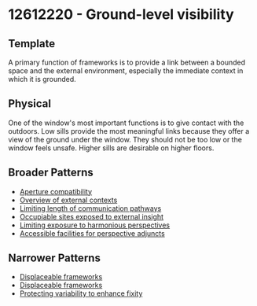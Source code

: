 # 12612220 - Ground-level visibility

## Template

A primary function of frameworks is to provide a link between a bounded space and the external environment, especially the immediate context in which it is grounded.

## Physical

One of the window's most important functions is to give contact with the outdoors. Low sills provide the most meaningful links because they offer a view of the ground under the window. They should not be too low or the window feels unsafe. Higher sills are desirable on higher floors.

## Broader Patterns

- [Aperture compatibility](12612210)
- [Overview of external contexts](12611920)
- [Limiting length of communication pathways](12611320)
- [Occupiable sites exposed to external insight](12611800)
- [Limiting exposure to harmonious perspectives](12611340)
- [Accessible facilities for perspective adjuncts](12612010)

## Narrower Patterns

- [Displaceable frameworks](12612360)
- [Displaceable frameworks](12612250)
- [Protecting variability to enhance fixity](12612450)
